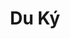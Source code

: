 ---
layout: category
title: Du Ký
description: Tổng hợp các bài viết Ngao Du Ký Sự
category_name: Du Ký
permalink: du-ky.html
---